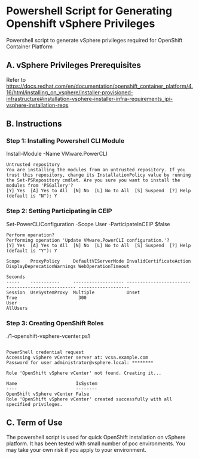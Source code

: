 # Powershell Script for Generating Openshift vSphere Privileges
Powershell script to generate vSphere privileges required for OpenShift Container Platform

## A. vSphere Privileges Prerequisites
Refer to https://docs.redhat.com/en/documentation/openshift_container_platform/4.16/html/installing_on_vsphere/installer-provisioned-infrastructure#installation-vsphere-installer-infra-requirements_ipi-vsphere-installation-reqs


## B. Instructions
### Step 1: Installing Powershell CLI Module

Install-Module -Name VMware.PowerCLI

```
Untrusted repository
You are installing the modules from an untrusted repository. If you trust this repository, change its InstallationPolicy value by running 
the Set-PSRepository cmdlet. Are you sure you want to install the modules from 'PSGallery'?
[Y] Yes  [A] Yes to All  [N] No  [L] No to All  [S] Suspend  [?] Help (default is "N"): Y
```

### Step 2: Setting Participating in CEIP

Set-PowerCLIConfiguration -Scope User -ParticipateInCEIP $false

```
Perform operation?
Performing operation 'Update VMware.PowerCLI configuration.'?
[Y] Yes  [A] Yes to All  [N] No  [L] No to All  [S] Suspend  [?] Help (default is "Y"): Y

Scope    ProxyPolicy     DefaultVIServerMode InvalidCertificateAction  DisplayDeprecationWarnings WebOperationTimeout
                                                                                                  Seconds
-----    -----------     ------------------- ------------------------  -------------------------- -------------------
Session  UseSystemProxy  Multiple            Unset                     True                       300
User                                                                                              
AllUsers                                                                                          
```

### Step 3: Creating OpenShift Roles

./1-openshift-vsphere-vcenter.ps1

```

PowerShell credential request
Accessing vSphere vCenter server at: vcsa.example.com
Password for user administrator@vsphere.local: ********

Role 'OpenShift vSphere vCenter' not found. Creating it...

Name                      IsSystem
----                      --------
OpenShift vSphere vCenter False
Role 'OpenShift vSphere vCenter' created successfully with all specified privileges.
```


## C. Term of Use
The powershell script is used for quick OpenShift installation on vSphere platform. It has been tested with small number of poc environments. You may take your own risk if you apply to your environment.
